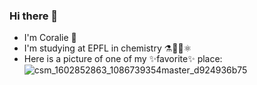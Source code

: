### Hi there 👋
* I'm Coralie 🏸
* I'm studying at EPFL in chemistry ⚗️🧪🥼⚛️
* Here is a picture of one of my ✨favorite✨ place: 
![csm_1602852863_1086739354master_d924936b75](https://github.com/eilaroc32/eilaroc32/assets/160879372/ab6b120c-74bb-4010-80e7-b83cc933e687)


<!--
**eilaroc32/eilaroc32** is a ✨ _special_ ✨ repository because its `README.md` (this file) appears on your GitHub profile.

Here are some ideas to get you started:

- 🔭 I’m currently working on ...
- 🌱 I’m currently learning ...
- 👯 I’m looking to collaborate on ...
- 🤔 I’m looking for help with ...
- 💬 Ask me about ...
- 📫 How to reach me: ...
- 😄 Pronouns: ...
- ⚡ Fun fact: ...
-->
